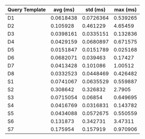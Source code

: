 | Query Template   |   avg (ms) |   std (ms) |   max (ms) |
|------------------|------------|------------|------------|
| D1               |  0.0618438 |  0.0726364 |   0.539265 |
| D2               |  0.105928  |  0.461229  |   4.65459  |
| D3               |  0.0398161 |  0.0335151 |   0.132836 |
| D4               |  0.0429159 |  0.0680897 |   0.671575 |
| D5               |  0.0151847 |  0.0151789 |   0.025168 |
| D6               |  0.0682071 |  0.039463  |   0.17427  |
| D7               |  0.0413428 |  0.101086  |   1.00512  |
| D8               |  0.0332523 |  0.0448469 |   0.426482 |
| S1               |  0.0741067 |  0.0635529 |   0.559887 |
| S2               |  0.308642  |  0.326832  |   2.7905   |
| S3               |  0.0715054 |  0.06854   |   0.649695 |
| S4               |  0.0416769 |  0.0316831 |   0.143782 |
| S5               |  0.0434088 |  0.0572675 |   0.550559 |
| S6               |  0.131873  |  0.342731  |   3.47311  |
| S7               |  0.175954  |  0.157919  |   0.970906 |